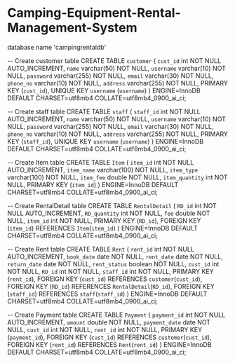# Camping-Equipment-Rental-Management-System


database name 'campingrentaldb'

-- Create customer table
CREATE TABLE `customer` (
  `cust_id` int NOT NULL AUTO_INCREMENT,
  `name` varchar(50) NOT NULL,
  `username` varchar(10) NOT NULL,
  `password` varchar(255) NOT NULL,
  `email` varchar(30) NOT NULL,
  `phone_no` varchar(10) NOT NULL,
  `address` varchar(255) NOT NULL,
  PRIMARY KEY (`cust_id`),
  UNIQUE KEY `username` (`username`)
) ENGINE=InnoDB DEFAULT CHARSET=utf8mb4 COLLATE=utf8mb4_0900_ai_ci;

-- Create staff table
CREATE TABLE `staff` (
  `staff_id` int NOT NULL AUTO_INCREMENT,
  `name` varchar(50) NOT NULL,
  `username` varchar(10) NOT NULL,
  `password` varchar(255) NOT NULL,
  `email` varchar(30) NOT NULL,
  `phone_no` varchar(10) NOT NULL,
  `address` varchar(255) NOT NULL,
  PRIMARY KEY (`staff_id`),
  UNIQUE KEY `username` (`username`)
) ENGINE=InnoDB DEFAULT CHARSET=utf8mb4 COLLATE=utf8mb4_0900_ai_ci;

-- Create Item table
CREATE TABLE `Item` (
  `item_id` int NOT NULL AUTO_INCREMENT,
  `item_name` varchar(100) NOT NULL,
  `item_type` varchar(100) NOT NULL,
  `item_fee` double NOT NULL,
  `item_quantity` int NOT NULL,
  PRIMARY KEY (`item_id`)
) ENGINE=InnoDB DEFAULT CHARSET=utf8mb4 COLLATE=utf8mb4_0900_ai_ci;

-- Create RentalDetail table
CREATE TABLE `RentalDetail` (
  `RD_id` int NOT NULL AUTO_INCREMENT,
  `RD_quantity` int NOT NULL,
  `fee` double NOT NULL,
  `item_id` int NOT NULL,
  PRIMARY KEY (`RD_id`),
  FOREIGN KEY (`item_id`) REFERENCES `Item`(`item_id`)
) ENGINE=InnoDB DEFAULT CHARSET=utf8mb4 COLLATE=utf8mb4_0900_ai_ci;

-- Create Rent table
CREATE TABLE `Rent` (
  `rent_id` int NOT NULL AUTO_INCREMENT,
  `book_date` date NOT NULL,
  `rent_date` date NOT NULL,
  `return_date` date NOT NULL,
  `rent_status` boolean NOT NULL,
  `cust_id` int NOT NULL,
  `RD_id` int NOT NULL,
  `staff_id` int NOT NULL,
  PRIMARY KEY (`rent_id`),
  FOREIGN KEY (`cust_id`) REFERENCES `customer`(`cust_id`),
  FOREIGN KEY (`RD_id`) REFERENCES `RentalDetail`(`RD_id`),
  FOREIGN KEY (`staff_id`) REFERENCES `staff`(`staff_id`)
) ENGINE=InnoDB DEFAULT CHARSET=utf8mb4 COLLATE=utf8mb4_0900_ai_ci;

-- Create Payment table
CREATE TABLE `Payment` (
  `payment_id` int NOT NULL AUTO_INCREMENT,
  `amount` double NOT NULL,
  `payment_date` date NOT NULL,
  `cust_id` int NOT NULL,
  `rent_id` int NOT NULL,
  PRIMARY KEY (`payment_id`),
  FOREIGN KEY (`cust_id`) REFERENCES `customer`(`cust_id`),
  FOREIGN KEY (`rent_id`) REFERENCES `Rent`(`rent_id`)
) ENGINE=InnoDB DEFAULT CHARSET=utf8mb4 COLLATE=utf8mb4_0900_ai_ci;
